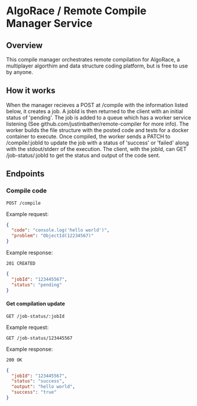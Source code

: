# AlgoRace / Remote Compile Manager Service

## Overview

This compile manager orchestrates remote compilation for AlgoRace, a multiplayer algorthim and data structure coding platform, but is free to use by anyone.

## How it works

When the manager recieves a POST at /compile with the information listed below, it creates a job. A jobId is then returned to the client with an initial status of 
'pending'. The job is added to a queue which has a worker service listening (See github.com/justinbather/remote-compiler for more info). The worker builds
the file structure with the posted code and tests for a docker container to execute. Once compiled, the worker sends a PATCH to /compile/:jobId to update the 
job with a status of 'success' or 'failed' along with the stdout/stderr of the execution. The client, with the jobId, can GET /job-status/:jobId to get the status
and output of the code sent.

## Endpoints

### Compile code
```http
POST /compile
```
Example request:
```json
{
  "code": "console.log('hello world')",
  "problem": "ObjectId(12234567)"
}

```

Example response:
```http
201 CREATED
```
```json
{
  "jobId": "123445567",
  "status": "pending"
}
```

#### Get compilation update
```http
GET /job-status/:jobId
```

Example request:
```http
GET /job-status/123445567
```

Example response:

```http
200 OK
```
```json
{
  "jobId": "123445567",
  "status": "success",
  "output": "hello world",
  "success": "true"
}
```

